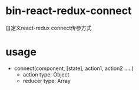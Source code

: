 # bin-react-redux-connect
自定义react-redux connect传参方式
# usage
 - connect(component, [state], action1, action2 .....)
   - action type: Object
   - reducer type: Array

